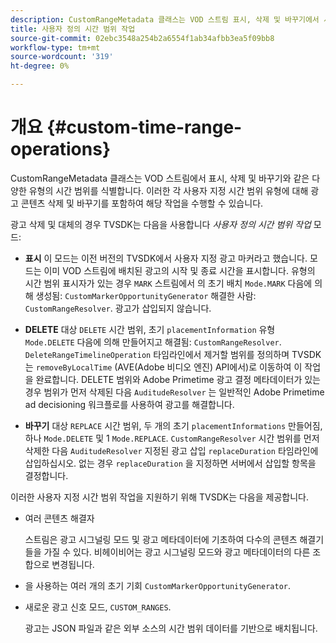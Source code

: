 ```yaml
---
description: CustomRangeMetadata 클래스는 VOD 스트림 표시, 삭제 및 바꾸기에서 서로 다른 유형의 시간 범위를 식별합니다. 이러한 각 사용자 지정 시간 범위 유형에 대해 광고 콘텐츠 삭제 및 바꾸기를 포함하여 해당 작업을 수행할 수 있습니다.
title: 사용자 정의 시간 범위 작업
source-git-commit: 02ebc3548a254b2a6554f1ab34afbb3ea5f09bb8
workflow-type: tm+mt
source-wordcount: '319'
ht-degree: 0%

---
```


# 개요 {#custom-time-range-operations}

CustomRangeMetadata 클래스는 VOD 스트림에서 표시, 삭제 및 바꾸기와 같은 다양한 유형의 시간 범위를 식별합니다. 이러한 각 사용자 지정 시간 범위 유형에 대해 광고 콘텐츠 삭제 및 바꾸기를 포함하여 해당 작업을 수행할 수 있습니다.

<!--<a id="section_1323C0BAC259424C85A6ACFB48FE77EC"></a>-->

광고 삭제 및 대체의 경우 TVSDK는 다음을 사용합니다 *사용자 정의 시간 범위 작업* 모드:

* **표시** 이 모드는 이전 버전의 TVSDK에서 사용자 지정 광고 마커라고 했습니다. 모드는 이미 VOD 스트림에 배치된 광고의 시작 및 종료 시간을 표시합니다. 유형의 시간 범위 표시자가 있는 경우 `MARK` 스트림에서 의 초기 배치 `Mode.MARK` 다음에 의해 생성됨: `CustomMarkerOpportunityGenerator` 해결한 사람: `CustomRangeResolver`. 광고가 삽입되지 않습니다.

* **DELETE** 대상 `DELETE` 시간 범위, 초기 `placementInformation` 유형 `Mode.DELETE` 다음에 의해 만들어지고 해결됨: `CustomRangeResolver`. `DeleteRangeTimelineOperation` 타임라인에서 제거할 범위를 정의하며 TVSDK는 `removeByLocalTime` (AVE(Adobe 비디오 엔진) API에서)로 이동하여 이 작업을 완료합니다. DELETE 범위와 Adobe Primetime 광고 결정 메타데이터가 있는 경우 범위가 먼저 삭제된 다음 `AuditudeResolver` 는 일반적인 Adobe Primetime ad decisioning 워크플로를 사용하여 광고를 해결합니다.

* **바꾸기** 대상 `REPLACE` 시간 범위, 두 개의 초기 `placementInformations` 만들어짐, 하나 `Mode.DELETE` 및 1 `Mode.REPLACE`. `CustomRangeResolver` 시간 범위를 먼저 삭제한 다음 `AuditudeResolver` 지정된 광고 삽입 `replaceDuration` 타임라인에 삽입하십시오. 없는 경우 `replaceDuration` 을 지정하면 서버에서 삽입할 항목을 결정합니다.

이러한 사용자 지정 시간 범위 작업을 지원하기 위해 TVSDK는 다음을 제공합니다.

* 여러 콘텐츠 해결자

  스트림은 광고 시그널링 모드 및 광고 메타데이터에 기초하여 다수의 콘텐츠 해결기들을 가질 수 있다. 비헤이비어는 광고 시그널링 모드와 광고 메타데이터의 다른 조합으로 변경됩니다.
* 을 사용하는 여러 개의 초기 기회 `CustomMarkerOpportunityGenerator`.
* 새로운 광고 신호 모드, `CUSTOM_RANGES`.

  광고는 JSON 파일과 같은 외부 소스의 시간 범위 데이터를 기반으로 배치됩니다.

